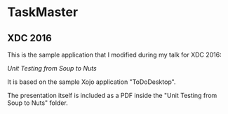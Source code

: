 # TaskMaster

## XDC 2016

This is the sample application that I modified during my talk for XDC 2016:

*Unit Testing from Soup to Nuts*

It is based on the sample Xojo application "ToDoDesktop".

The presentation itself is included as a PDF inside the "Unit Testing from Soup to Nuts" folder.
